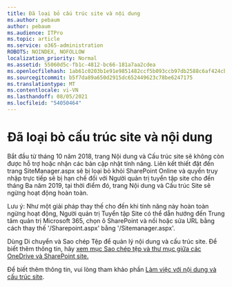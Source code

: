 ```yaml
---
title: Đã loại bỏ cấu trúc site và nội dung
ms.author: pebaum
author: pebaum
ms.audience: ITPro
ms.topic: article
ms.service: o365-administration
ROBOTS: NOINDEX, NOFOLLOW
localization_priority: Normal
ms.assetid: 55060d5c-fb1c-4812-bc66-181a7aa2cdea
ms.openlocfilehash: 1ab61c0203b1e91e9851482ccf5b093ccb97db2588c6af424cbf24c51e7fbcda
ms.sourcegitcommit: b5f7da89a650d2915dc652449623c78be6247175
ms.translationtype: MT
ms.contentlocale: vi-VN
ms.lasthandoff: 08/05/2021
ms.locfileid: "54050464"
---
```

# <a name="site-and-content-structure-removed"></a>Đã loại bỏ cấu trúc site và nội dung

Bắt đầu từ tháng 10 năm 2018, trang Nội dung và Cấu trúc site sẽ không còn được hỗ trợ hoặc nhận các bản cập nhật tính năng. Liên kết thiết đặt đến trang SiteManager.aspx sẽ bị loại bỏ khỏi SharePoint Online và quyền truy nhập trực tiếp sẽ bị hạn chế đối với Người quản trị tuyển tập site cho đến tháng Ba năm 2019, tại thời điểm đó, trang Nội dung và Cấu trúc Site sẽ ngừng hoạt động hoàn toàn. 

Lưu ý: Như một giải pháp thay thế cho đến khi tính năng này hoàn toàn ngừng hoạt động, Người quản trị Tuyển tập Site có thể dẫn hướng đến Trung tâm quản trị Microsoft 365, chọn ô SharePoint và nối hoặc sửa URL bằng cách thay thế '/Sharepoint.aspx' bằng '/Sitemanager.aspx'. 


Dùng Di chuyển và Sao chép Tệp để quản lý nội dung và cấu trúc site. Để biết thêm thông tin, hãy [xem mục Sao chép tệp và thư mục giữa các OneDrive và SharePoint site.](https://support.office.com/article/copy-files-and-folders-between-onedrive-and-sharepoint-sites-67a6323e-7fd4-4254-99a8-35613492a82f) 

Để biết thêm thông tin, vui lòng tham khảo phần [Làm việc với nội dung và cấu trúc site](https://support.office.com/article/Work-with-site-content-and-structure-30fcaad9-02b1-4347-8b03-e1ccc5a4c19f).
